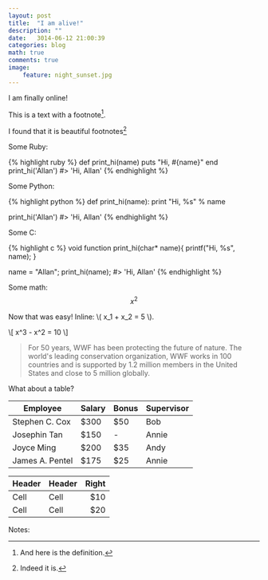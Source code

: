 ```yaml
---
layout: post    
title:  "I am alive!"
description: ""
date:   3014-06-12 21:00:39
categories: blog
math: true
comments: true
image:
    feature: night_sunset.jpg
---
```


I am finally online!  


This is a text with a
footnote[^1].

I found that it is beautiful footnotes[^2]

Some Ruby:

{% highlight ruby %}
def print_hi(name)
  puts "Hi, #{name}"
end
print_hi('Allan')
#> 'Hi, Allan'
{% endhighlight %}

Some Python:

{% highlight python %}
def print_hi(name):
  print "Hi, %s" % name

print_hi('Allan')
#> 'Hi, Allan'
{% endhighlight %}

Some C:

{% highlight c %}
void function print_hi(char* name){
  printf("Hi, %s", name);
}

name = "Allan";
print_hi(name);
#> 'Hi, Allan'
{% endhighlight %}

Some math:
$$x^2$$


Now that was easy! Inline: \\( x_1 + x_2 = 5 \\).

\\[ x^3 - x^2 = 10 \\]


<blockquote cite="http://www.worldwildlife.org/who/index.html">
For 50 years, WWF has been protecting the future of nature. The world's leading conservation organization, WWF works in 100 countries and is supported by 1.2 million members in the United States and close to 5 million globally.
</blockquote>

What about a table?

<table summary="Employee Pay Sheet">
    <thead>
        <tr>
            <th scope="col">Employee</th>
            <th scope="col">Salary</th>
            <th scope="col">Bonus</th>
            <th scope="col">Supervisor</th>
        </tr>
    </thead>
    <tbody>
        <tr>
            <td>Stephen C. Cox</td>
            <td>$300</td>
            <td>$50</td>
            <td>Bob</td>
        </tr>
        <tr>
            <td>Josephin Tan</td>
            <td>$150</td>
            <td>-</td>
            <td>Annie</td>
        </tr>
        <tr>
            <td>Joyce Ming</td>
            <td>$200</td>
            <td>$35</td>
            <td>Andy</td>
        </tr>
        <tr>
            <td>James A. Pentel</td>
            <td>$175</td>
            <td>$25</td>
            <td>Annie</td>
        </tr>
    </tbody>
</table>


| Header | Header | Right  |
| ------ | ------ | -----: |
|  Cell  |  Cell  |   $10  |
|  Cell  |  Cell  |   $20  |

Notes:

[^1]: And here is the definition.
[^2]: Indeed it is.